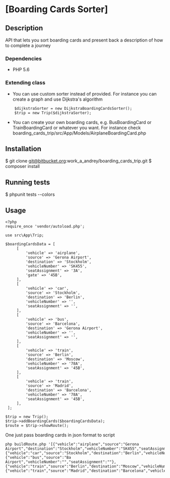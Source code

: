 [Boarding Cards Sorter]
==============================================
Description
----------------------------------------------
API that lets you sort boarding cards and present back a description of how to complete a journey

### Dependencies
- PHP 5.6

### Extending class
* You can use custom sorter instead of provided. For instance you can create a graph and use Dijkstra's algorithm
```
    $dijkstraSorter = new DijkstraBoardingCardsSorter();
    $trip = new Trip($dijkstraSorter);
```
* You can create your own boarding cards, e.g. BusBoardingCard or TrainBoardingCard or whatever you want. For instance check boarding_cards_trip/src/App/Models/AirplaneBoardingCard.php

Installation
------------
$ git clone git@bitbucket.org:work_a_andrey/boarding_cards_trip.git
$ composer install

Running tests
-------------
$ phpunit tests --colors


Usage
----------------------------------------------
```
<?php
require_once 'vendor/autoload.php';

use src\App\Trip;

$boardingCardsData = [
     [
         'vehicle' => 'airplane',
         'source' => 'Gerona Airport',
         'destination' => 'Stockholm',
         'vehicleNumber' => 'SK455',
         'seatAssignment' => '3A',
         'gate' => '45B',
     ],
     [
         'vehicle' => 'car',
         'source' => 'Stockholm',
         'destination' => 'Berlin',
         'vehicleNumber' => '',
         'seatAssignment' => '',
     ],
     [
         'vehicle' => 'bus',
         'source' => 'Barcelona',
         'destination' => 'Gerona Airport',
         'vehicleNumber' => '',
         'seatAssignment' => '',
     ],
     [
         'vehicle' => 'train',
         'source' => 'Berlin',
         'destination' => 'Moscow',
         'vehicleNumber' => '78A',
         'seatAssignment' => '45B',
     ],
     [
         'vehicle' => 'train',
         'source' => 'Madrid',
         'destination' => 'Barcelona',
         'vehicleNumber' => '78A',
         'seatAssignment' => '45B',
     ],
 ];

$trip = new Trip();
$trip->addBoardingCards($boardingCardsData);
$route = $trip->showRoute();
```

One just pass boarding cards in json format to script
```
php buildRoute.php '[{"vehicle":"airplane","source":"Gerona Airport","destination":"Stockholm","vehicleNumber":"SK455","seatAssignment":"3A","gate":"45B"},{"vehicle":"car","source":"Stockholm","destination":"Berlin","vehicleNumber":"","seatAssignment":""},{"vehicle":"bus","source":"Ba Airport","vehicleNumber":"","seatAssignment":""},{"vehicle":"train","source":"Berlin","destination":"Moscow","vehicleNumber":"78A","seatAssignment":"45B"},{"vehicle":"train","source":"Madrid","destination":"Barcelona","vehicleNumber":"78A","seatAssignment":"45B"}]'
```